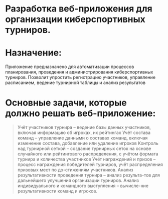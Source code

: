 # Разработка веб-приложения для организации киберспортивных турниров.

# Назначение:
Приложение предназначено для автоматизации процессов планирования, проведения и администрирования киберспортивных турниров. Позволит упростить регистрацию участников, управление расписанием, ведение турнирной таблицы и анализ результатов


# Основные задачи, которые должно решать веб-приложение:
>Учёт участников турнира – ведение базы данных участников, включая информацию об игроках, их рейтингах 
Учёт состава команд – управление данными о составах команд, включая изменение состава, добавление или удаление игроков
Контроль над турнирной сеткой – создание турнирных сеток на основе случайного или рейтингового распределения, с учётом формата турнира и количества участников
Учёт награждений и призов – процесс награждения победителей турниров, учёт распределения призовых мест по до-стижениям участников.
Анализ результативности проведения турнира – анализ результа-тов для дальнейшего улучшения организации турниров.
Анализ индивидуального и командного выступления – вычисле-ние результативности команд и игроков.
